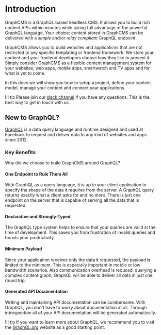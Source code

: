 # Introduction

GraphCMS is a GraphQL based headless CMS. It allows you to build rich content APIs within minutes while taking full advantage of the powerful GraphQL language. Your choice: content stored in GraphCMS can be delivered with a *simple* and/or *relay compliant* GraphQL endpoint.

GraphCMS allows you to build websites and applications that are not restricted to any specific templating or frontend framework. We store your content and your frontend developers choose how they like to present it. Simply consider GraphCMS as a flexible content management system for your websites, web apps, mobile apps, smartwatch and TV apps and for what is yet to come.

In this docs we will show you how to setup a project, define your content model, manage your content and connect your applications.

!!! tip
    Please join our [slack channel](https://graphcms.slack.com/) if you have any questions. This is the best way to get in touch with us.


## New to GraphQL?

[GraphQL](http://graphql.org/learn/) is a data query language and runtime designed and used at Facebook to request and deliver data to any kind of websites and apps since 2012.

### Key Benefits
Why did we choose to build GraphCMS around GraphQL?

#### One Endpoint to Rule Them All
With GraphQL as a query language, it is up to your client application to specify the shape of the data it requires from the server. A GraphQL query returns exactly what a client asks for and no more. There is just one endpoint on the server that is capable of serving all the data that is requested.

#### Declarative and Strongly-Typed
The GraphQL type system helps to ensure that your queries are valid at the time of development. This saves you from frustration of invalid queries and boosts your productivity.

#### Minimum Payload
Since your application receives only the data it requested, the payload is limited to the minimum. This is especially important in mobile or low bandwidth scenarios. Also communication overhead is reduced: querying a complex content graph, GraphQL will be able to deliver all data in just one round trip.

#### Generated API Documentation
Writing and maintaining API documentation can be cumbersome. With GraphQL, you don't have to worry about documentation at all. Through introspection all of your API documentation will be generated automatically.

!!! tip
    If you want to learn more about GraphQL, we recommend you to visit the [GraphQL.org](https://graphql.org/) website as a good starting point.
